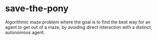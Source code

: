 # save-the-pony
Algorithmic maze problem where the goal is to find the best way for an agent to get out of a maze, by avoiding direct interaction with a distinct, autonomous agent.

